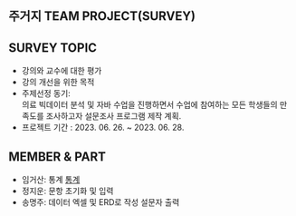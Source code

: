 ## 주거지 TEAM PROJECT(SURVEY)

## SURVEY TOPIC
- 강의와 교수에 대한 평가
- 강의 개선을 위한 목적
- 주제선정 동기: <br/> 의료 빅데이터 분석 및 자바 수업을 진행하면서 수업에 참여하는 모든 학생들의 만족도를 조사하고자 설문조사 프로그램 제작 계획.
- 프로젝트 기간 : 2023. 06. 26. ~ 2023. 06. 28.

## MEMBER & PART 
- 임거산: 통계
[통계](https://github.com/angelamyungjoosong/toys.javas/blob/master/src/terminalpolls/PollStatistics.java)
- 정지운: 문항 초기화 및 입력 
- 송명주: 데이터 엑셀 및 ERD로 작성 설문자 출력 
